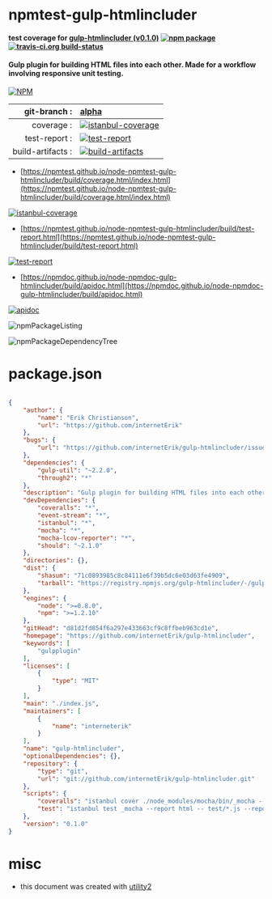 # npmtest-gulp-htmlincluder

#### test coverage for  [gulp-htmlincluder (v0.1.0)](https://github.com/internetErik/gulp-htmlincluder)  [![npm package](https://img.shields.io/npm/v/npmtest-gulp-htmlincluder.svg?style=flat-square)](https://www.npmjs.org/package/npmtest-gulp-htmlincluder) [![travis-ci.org build-status](https://api.travis-ci.org/npmtest/node-npmtest-gulp-htmlincluder.svg)](https://travis-ci.org/npmtest/node-npmtest-gulp-htmlincluder)

#### Gulp plugin for building HTML files into each other.  Made for a workflow involving responsive unit testing.

[![NPM](https://nodei.co/npm/gulp-htmlincluder.png?downloads=true&downloadRank=true&stars=true)](https://www.npmjs.com/package/gulp-htmlincluder)

| git-branch : | [alpha](https://github.com/npmtest/node-npmtest-gulp-htmlincluder/tree/alpha)|
|--:|:--|
| coverage : | [![istanbul-coverage](https://npmtest.github.io/node-npmtest-gulp-htmlincluder/build/coverage.badge.svg)](https://npmtest.github.io/node-npmtest-gulp-htmlincluder/build/coverage.html/index.html)|
| test-report : | [![test-report](https://npmtest.github.io/node-npmtest-gulp-htmlincluder/build/test-report.badge.svg)](https://npmtest.github.io/node-npmtest-gulp-htmlincluder/build/test-report.html)|
| build-artifacts : | [![build-artifacts](https://npmtest.github.io/node-npmtest-gulp-htmlincluder/glyphicons_144_folder_open.png)](https://github.com/npmtest/node-npmtest-gulp-htmlincluder/tree/gh-pages/build)|

- [https://npmtest.github.io/node-npmtest-gulp-htmlincluder/build/coverage.html/index.html](https://npmtest.github.io/node-npmtest-gulp-htmlincluder/build/coverage.html/index.html)

[![istanbul-coverage](https://npmtest.github.io/node-npmtest-gulp-htmlincluder/build/screenCapture.buildCi.browser.%252Ftmp%252Fbuild%252Fcoverage.lib.html.png)](https://npmtest.github.io/node-npmtest-gulp-htmlincluder/build/coverage.html/index.html)

- [https://npmtest.github.io/node-npmtest-gulp-htmlincluder/build/test-report.html](https://npmtest.github.io/node-npmtest-gulp-htmlincluder/build/test-report.html)

[![test-report](https://npmtest.github.io/node-npmtest-gulp-htmlincluder/build/screenCapture.buildCi.browser.%252Ftmp%252Fbuild%252Ftest-report.html.png)](https://npmtest.github.io/node-npmtest-gulp-htmlincluder/build/test-report.html)

- [https://npmdoc.github.io/node-npmdoc-gulp-htmlincluder/build/apidoc.html](https://npmdoc.github.io/node-npmdoc-gulp-htmlincluder/build/apidoc.html)

[![apidoc](https://npmdoc.github.io/node-npmdoc-gulp-htmlincluder/build/screenCapture.buildCi.browser.%252Ftmp%252Fbuild%252Fapidoc.html.png)](https://npmdoc.github.io/node-npmdoc-gulp-htmlincluder/build/apidoc.html)

![npmPackageListing](https://npmtest.github.io/node-npmtest-gulp-htmlincluder/build/screenCapture.npmPackageListing.svg)

![npmPackageDependencyTree](https://npmtest.github.io/node-npmtest-gulp-htmlincluder/build/screenCapture.npmPackageDependencyTree.svg)



# package.json

```json

{
    "author": {
        "name": "Erik Christianson",
        "url": "https://github.com/internetErik"
    },
    "bugs": {
        "url": "https://github.com/internetErik/gulp-htmlincluder/issues"
    },
    "dependencies": {
        "gulp-util": "~2.2.0",
        "through2": "*"
    },
    "description": "Gulp plugin for building HTML files into each other.  Made for a workflow involving responsive unit testing.",
    "devDependencies": {
        "coveralls": "*",
        "event-stream": "*",
        "istanbul": "*",
        "mocha": "*",
        "mocha-lcov-reporter": "*",
        "should": "~2.1.0"
    },
    "directories": {},
    "dist": {
        "shasum": "71c0893985c8c84111e6f39b5dc6e03d63fe4909",
        "tarball": "https://registry.npmjs.org/gulp-htmlincluder/-/gulp-htmlincluder-0.1.0.tgz"
    },
    "engines": {
        "node": ">=0.8.0",
        "npm": ">=1.2.10"
    },
    "gitHead": "d81d2fd854f6a297e433663cf9c8ffbeb963cd1e",
    "homepage": "https://github.com/internetErik/gulp-htmlincluder",
    "keywords": [
        "gulpplugin"
    ],
    "licenses": [
        {
            "type": "MIT"
        }
    ],
    "main": "./index.js",
    "maintainers": [
        {
            "name": "interneterik"
        }
    ],
    "name": "gulp-htmlincluder",
    "optionalDependencies": {},
    "repository": {
        "type": "git",
        "url": "git://github.com/internetErik/gulp-htmlincluder.git"
    },
    "scripts": {
        "coveralls": "istanbul cover ./node_modules/mocha/bin/_mocha --report lcovonly -- -R spec && cat ./coverage/lcov.info | ./node_modules/coveralls/bin/coveralls.js && rm -rf ./coverage",
        "test": "istanbul test _mocha --report html -- test/*.js --reporter spec"
    },
    "version": "0.1.0"
}
```



# misc
- this document was created with [utility2](https://github.com/kaizhu256/node-utility2)

